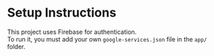 
#  Setup Instructions
This project uses Firebase for authentication.
<br>
To run it, you must add your own `google-services.json` file in the `app/` folder.